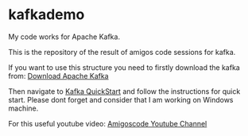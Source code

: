# kafkademo
My code works for Apache Kafka.

This is the repository of the result of amigos code sessions for kafka.

If you want to use this structure you need to firstly download the kafka from: 
 <a href="https://www.apache.org/dyn/closer.cgi?path=/kafka/3.2.1/kafka_2.13-3.2.1.tgz" target="_blank">Download Apache Kafka</a>



Then navigate to <a href="https://kafka.apache.org/quickstart" target="_blank" >Kafka QuickStart</a> and follow the instructions for quick start.
Please dont forget and consider that I am working on Windows machine. 

For this useful youtube video:  <a href="https://www.youtube.com/watch?v=SqVfCyfCJqw" target="_blank">Amigoscode Youtube Channel</a>

